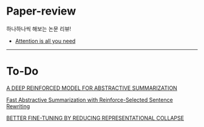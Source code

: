 # Paper-review
하나하나씩 해보는 논문 리뷰!

* [Attention is all you need](https://github.com/j961224/Paper-review/tree/main/Transformer/Attention%20is%20all%20you%20need)


---

# To-Do


[A DEEP REINFORCED MODEL FOR ABSTRACTIVE SUMMARIZATION](https://arxiv.org/pdf/1705.04304.pdf)

[Fast Abstractive Summarization with Reinforce-Selected Sentence Rewriting](https://arxiv.org/pdf/1805.11080.pdf)

[BETTER FINE-TUNING BY REDUCING REPRESENTATIONAL COLLAPSE](https://arxiv.org/pdf/2008.03156v1.pdf)
